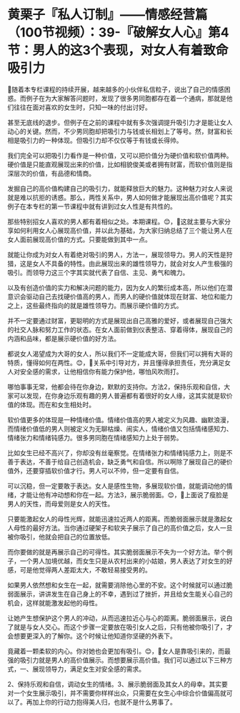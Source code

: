 # 黄栗子『私人订制』——情感经营篇（100节视频）：39-『破解女人心』第4节：男人的这3个表现，对女人有着致命吸引力

🎼随着本专栏课程的持续开展，越来越多的小伙伴私信粒子，说出了自己的情感困惑。而例子在为大家解答问题时，发现了很多男同胞都存在着一个通病，那就是他们往往在面对喜欢的女生时，只知一味的付出讨好。

甚至无底线的退步。但例子在之前的课程中就有多次强调提升吸引力才是能让女人动心的关键。然而，不少男同胞却把吸引力与钱或长相划上了等号。然，财富和长相是吸引力的一种体现。但吸引力却不仅仅等于有钱或长得帅。

我们完全可以把吸引力看作是一种价值，又可以把价值分为硬价值和软价值两种。硬价值是只能直观展现出来的价值，比如相貌俊美或者拥有财富，而软价值则是指深层次的价值，有品德和情商。

发掘自己的高价值构建自己的吸引力，就能释放巨大的魅力。这种魅力对女人来说就是难以抗拒的诱惑。那么，两性关系中，男人如何做才能展现出高价值呢？其实例子在本专栏的第一节课程中就有讲到过女人性是有共性的。

那些特别招女人喜欢的男人都有着相似之处。本期课程。😊，🎼这就主要与大家分享如何利用女人心展现高价值，并以此为基础，为大家归纳总结了三个能让男人在女人面前展现高价值的方式。只要能做到其中一点。

就能让你成为对女人有着绝对吸引的男人，方法一，展现领导力。男人的天性是狩猎，这是女人不具备的特性。由此展现出来的雄性领导力，就会对女人产生极强的吸引。而领导力这三个字其实就代表了自信、主见、勇气和魄力。

以及有创造价值的实力和解决问题的能力，因为女人的繁衍成本高，所以他们在潜意识会驱动自己去找硬价值高的男人，而男人的硬价值就体现在财富、地位和能力之上，这些最终指向的就是雄性领导力。而展示硬价值的方式。

并不一定要通过财富，更聪明的方式是展现出自己高雅的爱好，或者展现自己强大的社交人脉和努力工作的状态。在女人面前做到仪表整洁、穿着得体，展现自己的内涵和品味，都是展示硬价值的好方法。

都说女人渴望成为大哥的女人，所以我们不一定能成大哥，但我们可以拥有大哥的特质，懂得如何在两性。😊，🎼关系中引导对方，并且懂得承担责任，充分满足女人对安全感的需求，让他相信你有能力保护他，哪怕风吹雨打。

哪怕事事无常，他都会待在你身边，默默的支持你。方法2，保持乐观和自信，大家可以发现，在你身边乐观有趣的男人普遍都有着很好的女人缘，这其实就是软价值的体现。而在和女生相处时。

软价值更多的体现是一种情绪价值。情绪价值高的男人被定义为风趣、幽默浪漫，而情绪价值低的男人则被定义为无聊枯燥、闹实人，情绪价值又包括情绪感知力、情绪张力和情绪钝感力。很多男同胞在情绪感知力上处于弱势。

比如女生已经不高兴了，你却没有丝毫察觉。在情绪张力和情绪钝感力上，则是不善于表达，不善于给自己创造机会，缺乏勇气和自信。所以啊除了展现自己的硬价值外，还要穿插软价值才行。男人可以不帅，但一定要有自信。

可以沉稳，但一定要敢于表达。女人是感性生物，多展现软价值，就能调动他的情绪，才能让他有冲动想和你在一起。方法3，展示脆弱面。😊，🎼上面说了瘦脸是男人的天性，而母爱则是女人的天性。

只要能激起女人的母性光辉，就能迅速拉近两人的距离。而脆弱面展示就是激起女人母性的最好方法。当你通过硬架子和软夹子展示了自己的高价值之后，女人一旦被你吸引，他就会把自己的位置放低。

而你要做的就是再展示自己的可得性。其实脆弱面展示不失为一个好方法。举个例子，一个男人加境优越，而女生只是从农村出来的小姑娘，男人表达了对女生的好感，可是他觉得两人差距太大，不敢轻易接受男的。

如果男人依然想和女生在一起，就需要消除他心里的不安。这个时候就可以通过脆弱面展示，讲讲发生在自己身上的不幸，遇到过了挫折，并且给女生能关心自己的机会，这样就能激发起他的母性。

让她产生想保护这个男人的冲动，从而迅速拉近心与心的距离。脆弱面展示，说白了就是与女人交心。而这个步骤一定要放在吸引女人之后，只有他被你吸引了，才会想要更深入的了解你。这个时候让他知道你坚硬的外表下。

竟藏着一颗柔软的内心。你对她也会更加有吸引。😊，🎼女人是靠吸引来的，而最强的吸引力就是男人的高价值展示。而想要展示高价值。我们可以通过以下三种方式，一、展现领导力，满足女生对安全感的需求。

2、保持乐观和自信，调动女生的情绪。3、展示脆弱面及其女人的母幸。其实要对一个女生展示吸引，并不需要你样样出众，只需要在女生心中综合价值偏高就可以了。再加上你的行动力抱得美人归，也就不是什么男事了。

